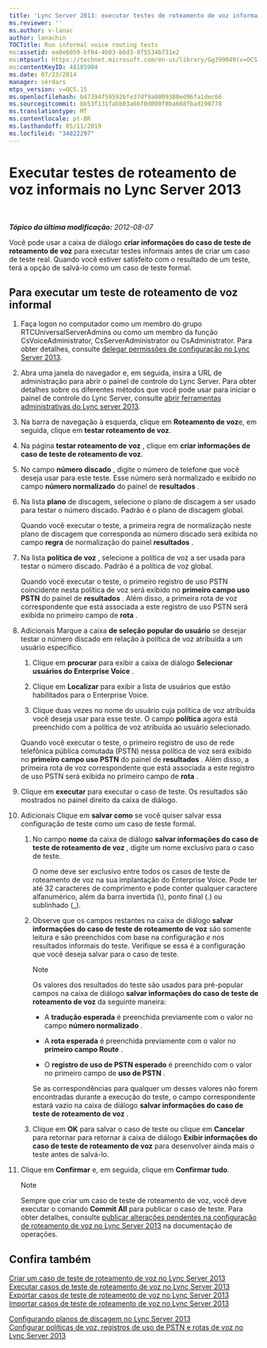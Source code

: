 ```yaml
---
title: 'Lync Server 2013: executar testes de roteamento de voz informais'
ms.reviewer: ''
ms.author: v-lanac
author: lanachin
TOCTitle: Run informal voice routing tests
ms:assetid: ea0e6059-bf04-4b03-b6d3-8f5534b731e2
ms:mtpsurl: https://technet.microsoft.com/en-us/library/Gg399049(v=OCS.15)
ms:contentKeyID: 48185904
ms.date: 07/23/2014
manager: serdars
mtps_version: v=OCS.15
ms.openlocfilehash: b47394f595926fe37df9a0809380ed96fa1dec66
ms.sourcegitcommit: bb53f131fabb03a66f0d000f8ba668fbad190778
ms.translationtype: MT
ms.contentlocale: pt-BR
ms.lasthandoff: 05/11/2019
ms.locfileid: "34822297"
---
```

<div data-xmlns="http://www.w3.org/1999/xhtml">

<div class="topic" data-xmlns="http://www.w3.org/1999/xhtml" data-msxsl="urn:schemas-microsoft-com:xslt" data-cs="http://msdn.microsoft.com/en-us/">

<div data-asp="http://msdn2.microsoft.com/asp">

# <a name="run-informal-voice-routing-tests-in-lync-server-2013"></a>Executar testes de roteamento de voz informais no Lync Server 2013

</div>

<div id="mainSection">

<div id="mainBody">

<span> </span>

_**Tópico da última modificação:** 2012-08-07_

Você pode usar a caixa de diálogo **criar informações do caso de teste de roteamento de voz** para executar testes informais antes de criar um caso de teste real. Quando você estiver satisfeito com o resultado de um teste, terá a opção de salvá-lo como um caso de teste formal.

<div>

## <a name="to-run-an-informal-voice-routing-test"></a>Para executar um teste de roteamento de voz informal

1.  Faça logon no computador como um membro do grupo RTCUniversalServerAdmins ou como um membro da função CsVoiceAdministrator, CsServerAdministrator ou CsAdministrator. Para obter detalhes, consulte [delegar permissões de configuração no Lync Server 2013](lync-server-2013-delegate-setup-permissions.md).

2.  Abra uma janela do navegador e, em seguida, insira a URL de administração para abrir o painel de controle do Lync Server. Para obter detalhes sobre os diferentes métodos que você pode usar para iniciar o painel de controle do Lync Server, consulte [abrir ferramentas administrativas do Lync server 2013](lync-server-2013-open-lync-server-administrative-tools.md).

3.  Na barra de navegação à esquerda, clique em **Roteamento de voz**e, em seguida, clique em **testar roteamento de voz**.

4.  Na página **testar roteamento de voz** , clique em **criar informações de caso de teste de roteamento de voz**.

5.  No campo **número discado** , digite o número de telefone que você deseja usar para este teste. Esse número será normalizado e exibido no campo **número normalizado** do painel de **resultados** .

6.  Na lista **plano** de discagem, selecione o plano de discagem a ser usado para testar o número discado. Padrão é o plano de discagem global.
    
    Quando você executar o teste, a primeira regra de normalização neste plano de discagem que corresponda ao número discado será exibida no campo **regra** de normalização do painel **resultados** .

7.  Na lista **política de voz** , selecione a política de voz a ser usada para testar o número discado. Padrão é a política de voz global.
    
    Quando você executar o teste, o primeiro registro de uso PSTN coincidente nesta política de voz será exibido no **primeiro campo uso PSTN** do painel de **resultados** . Além disso, a primeira rota de voz correspondente que está associada a este registro de uso PSTN será exibida no primeiro campo de **rota** .

8.  Adicionais Marque a caixa **de seleção popular do usuário** se desejar testar o número discado em relação à política de voz atribuída a um usuário específico.
    
    1.  Clique em **procurar** para exibir a caixa de diálogo **Selecionar usuários do Enterprise Voice** .
    
    2.  Clique em **Localizar** para exibir a lista de usuários que estão habilitados para o Enterprise Voice.
    
    3.  Clique duas vezes no nome do usuário cuja política de voz atribuída você deseja usar para esse teste. O campo **política** agora está preenchido com a política de voz atribuída ao usuário selecionado.
    
    Quando você executar o teste, o primeiro registro de uso de rede telefônica pública comutada (PSTN) nessa política de voz será exibido no **primeiro campo uso PSTN** do painel de **resultados** . Além disso, a primeira rota de voz correspondente que está associada a este registro de uso PSTN será exibida no primeiro campo de **rota** .

9.  Clique em **executar** para executar o caso de teste. Os resultados são mostrados no painel direito da caixa de diálogo.

10. Adicionais Clique em **salvar como** se você quiser salvar essa configuração de teste como um caso de teste formal.
    
    1.  No campo **nome** da caixa de diálogo **salvar informações do caso de teste de roteamento de voz** , digite um nome exclusivo para o caso de teste.
        
        O nome deve ser exclusivo entre todos os casos de teste de roteamento de voz na sua implantação do Enterprise Voice. Pode ter até 32 caracteres de comprimento e pode conter qualquer caractere alfanumérico, além da barra invertida (\\), ponto final (.) ou sublinhado (\_).
    
    2.  Observe que os campos restantes na caixa de diálogo **salvar informações do caso de teste de roteamento de voz** são somente leitura e são preenchidos com base na configuração *e* nos resultados informais do teste. Verifique se essa é a configuração que você deseja salvar para o caso de teste.
        
        <div>
        

        > [!NOTE]  
        > Os valores dos resultados do teste são usados para pré-popular campos na caixa de diálogo <STRONG>salvar informações do caso de teste de roteamento de voz</STRONG> da seguinte maneira: 
        > <UL>
        > <LI>
        > <P>A <STRONG>tradução esperada</STRONG> é preenchida previamente com o valor no campo <STRONG>número normalizado</STRONG> .</P>
        > <LI>
        > <P>A <STRONG>rota esperada</STRONG> é preenchida previamente com o valor no <STRONG>primeiro campo Route</STRONG> .</P>
        > <LI>
        > <P>O <STRONG>registro de uso de PSTN esperado</STRONG> é preenchido com o valor no primeiro campo de <STRONG>uso de PSTN</STRONG> .</P></LI></UL>Se as correspondências para qualquer um desses valores não forem encontradas durante a execução do teste, o campo correspondente estará vazio na caixa de diálogo <STRONG>salvar informações do caso de teste de roteamento de voz</STRONG> .

        
        </div>
    
    3.  Clique em **OK** para salvar o caso de teste ou clique em **Cancelar** para retornar para retornar à caixa de diálogo **Exibir informações do caso de teste de roteamento de voz** para desenvolver ainda mais o teste antes de salvá-lo.

11. Clique em **Confirmar** e, em seguida, clique em **Confirmar tudo**.
    
    <div>
    

    > [!NOTE]  
    > Sempre que criar um caso de teste de roteamento de voz, você deve executar o comando <STRONG>Commit All</STRONG> para publicar o caso de teste. Para obter detalhes, consulte <A href="lync-server-2013-publish-pending-changes-to-the-voice-routing-configuration.md">publicar alterações pendentes na configuração de roteamento de voz no Lync Server 2013</A> na documentação de operações.

    
    </div>

</div>

<div>

## <a name="see-also"></a>Confira também


[Criar um caso de teste de roteamento de voz no Lync Server 2013](lync-server-2013-create-a-voice-routing-test-case.md)  
[Executar casos de teste de roteamento de voz no Lync Server 2013](lync-server-2013-run-voice-routing-test-cases.md)  
[Exportar casos de teste de roteamento de voz no Lync Server 2013](lync-server-2013-export-voice-routing-test-cases.md)  
[Importar casos de teste de roteamento de voz no Lync Server 2013](lync-server-2013-import-voice-routing-test-cases.md)  


[Configurando planos de discagem no Lync Server 2013](lync-server-2013-configuring-dial-plans.md)  
[Configurar políticas de voz, registros de uso de PSTN e rotas de voz no Lync Server 2013](lync-server-2013-configuring-voice-policies-pstn-usage-records-and-voice-routes.md)  
  

</div>

</div>

<span> </span>

</div>

</div>

</div>

